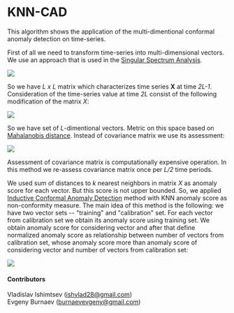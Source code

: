 # KNN-CAD 
This algorithm shows the application of the multi-dimentional conformal anomaly detection on time-series. 

First of all we need to transform time-series into multi-dimensional vectors. We use an approach that is used in the [Singular Spectrum Analysis](https://en.wikipedia.org/wiki/Singular_spectrum_analysis). 

![](https://cloud.githubusercontent.com/assets/5317319/16424389/964ee6e2-3d68-11e6-8cfc-f3e9be9584cf.png)

So we have *L x L* matrix which characterizes time series **X** at time *2L-1*. Сonsideration of the time-series value at time *2L*  consist of the following modification of the matrix *X*:

![](https://cloud.githubusercontent.com/assets/5317319/16424391/96508542-3d68-11e6-9917-9017e134e770.png)

So we have set of *L*-dimentional vectors. Metric on this space based on [Mahalanobis distance](https://en.wikipedia.org/wiki/Mahalanobis_distance). Instead of covariance matrix we use its assessment:

![](https://cloud.githubusercontent.com/assets/5317319/16424392/9654e3b2-3d68-11e6-8ff5-6ce7ed8ca51d.png)

Assessment of covariance matrix is computationally expensive operation. In this method we re-assess covariance matrix once per *L/2* time periods.

We used sum of distances to *k* nearest neighbors in matrix *X* as anomaly score for each vector. But this score is not upper bounded. So, we applied [Inductive Conformal Anomaly Detection](https://www.researchgate.net/profile/Goeran_Falkman/publication/258244052_Inductive_conformal_anomaly_detection_for_sequential_detection_of_anomalous_sub-trajectories/links/54fff9910cf2eaf210bccba7.pdf) method with KNN anomaly score as non-conformity measure. The main idea of this method is the following: we have two vector sets -- "training" and "calibration" set. For each vector from calibration set we obtain its anomaly score using training set. We obtain anomaly score for considering vector and after that define normalized anomaly score as relationship between number of vectors from calibration set, whose anomaly score more than anomaly score of considering vector and number of vectors from calibration set:

![](https://cloud.githubusercontent.com/assets/5317319/16424390/964f9736-3d68-11e6-83c0-9c3476bd7ec3.png)

#### Contributors
Vladislav Ishimtsev (ishvlad28@gmail.com)\
Evgeny Burnaev (burnaevevgeny@gmail.com)







